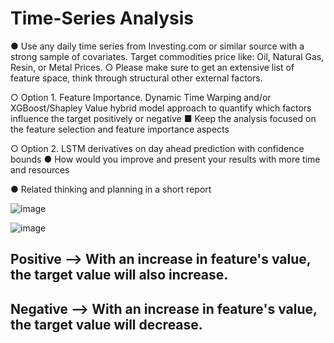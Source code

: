 # Time-Series Analysis
● Use any daily time series from Investing.com or similar source with a strong sample of
covariates. Target commodities price like: Oil, Natural Gas, Resin, or Metal Prices.
○ Please make sure to get an extensive list of feature space, think through
structural other external factors.

○ Option 1. Feature Importance. Dynamic Time Warping and/or XGBoost/Shapley
Value hybrid model approach to quantify which factors influence the target
positively or negative
■ Keep the analysis focused on the feature selection and feature
importance aspects

○ Option 2. LSTM derivatives on day ahead prediction with confidence bounds
● How would you improve and present your results with more time
and resources

● Related thinking and planning in a short report

![image](https://user-images.githubusercontent.com/72542171/178138131-f0d139fe-e23c-41c3-b1e7-fdc07e872745.png)

![image](https://user-images.githubusercontent.com/72542171/178138145-c958de3c-0f36-43e3-8c9d-c02f038224a0.png)

## Positive --> With an increase in feature's value, the target value will also increase.

## Negative --> With an increase in feature's value, the target value will decrease.

